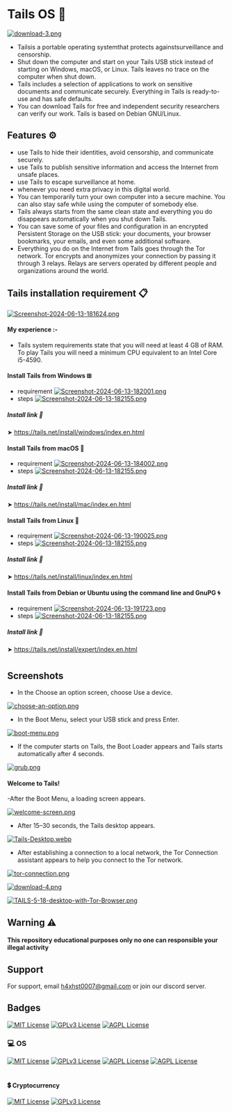 # Tails OS 💽

[![download-3.png](https://i.postimg.cc/0NqjpZy3/download-3.png)](https://postimg.cc/VJDzwqMB)

- Tailsis a portable operating systemthat protects    againstsurveillance and censorship.
- Shut down the computer and start on your Tails USB stick instead of starting on Windows, macOS, or Linux. Tails leaves no trace on the computer when shut down.
- Tails includes a selection of applications to work on sensitive documents and communicate securely. Everything in Tails is ready-to-use and has safe defaults.
- You can download Tails for free and independent security researchers can verify our work. Tails is based on Debian GNU/Linux.

## Features ⚙️

- use Tails to hide their identities, avoid censorship, and communicate securely.
- use Tails to publish sensitive information and access the Internet from unsafe places.
- use Tails to escape surveillance at home.
- whenever you need extra privacy in this digital world.
- You can temporarily turn your own computer into a secure machine. You can also stay safe while using the computer of somebody else.
- Tails always starts from the same clean state and everything you do disappears automatically when you shut down Tails.
- You can save some of your files and configuration in an encrypted Persistent Storage on the USB stick: your documents, your browser bookmarks, your emails, and even some additional software.
- Everything you do on the Internet from Tails goes through the Tor network. Tor encrypts and anonymizes your connection by passing it through 3 relays. Relays are servers operated by different people and organizations around the world.


## Tails installation requirement 📋

[![Screenshot-2024-06-13-181624.png](https://i.postimg.cc/3RSpMWhT/Screenshot-2024-06-13-181624.png)](https://postimg.cc/phjyzWyG)

#### My experience :-
- Tails system requirements state that you will need at least 4 GB of RAM. To play Tails you will need a minimum CPU equivalent to an Intel Core i5-4590.
#### Install Tails from Windows ⊞
-  requirement
[![Screenshot-2024-06-13-182001.png](https://i.postimg.cc/7LPdXQYW/Screenshot-2024-06-13-182001.png)](https://postimg.cc/BjymnpFT)
- steps
[![Screenshot-2024-06-13-182155.png](https://i.postimg.cc/vHkZJf6h/Screenshot-2024-06-13-182155.png)](https://postimg.cc/2VdYvqGL)

##### Install link 🔗
➤ https://tails.net/install/windows/index.en.html


#### Install Tails from  macOS 🍎
- requirement
[![Screenshot-2024-06-13-184002.png](https://i.postimg.cc/rpDx63cH/Screenshot-2024-06-13-184002.png)](https://postimg.cc/7Cyf0B51)
-  steps
[![Screenshot-2024-06-13-182155.png](https://i.postimg.cc/vHkZJf6h/Screenshot-2024-06-13-182155.png)](https://postimg.cc/2VdYvqGL)

##### Install link 🔗
➤ https://tails.net/install/mac/index.en.html


#### Install Tails from Linux 🐧
- requirement
[![Screenshot-2024-06-13-190025.png](https://i.postimg.cc/CxRk95G0/Screenshot-2024-06-13-190025.png)](https://postimg.cc/G414ycgg)
-  steps
[![Screenshot-2024-06-13-182155.png](https://i.postimg.cc/vHkZJf6h/Screenshot-2024-06-13-182155.png)](https://postimg.cc/2VdYvqGL)
    
##### Install link 🔗
➤ https://tails.net/install/linux/index.en.html



#### Install Tails from Debian or Ubuntu using the command line and GnuPG 🌀
- requirement
[![Screenshot-2024-06-13-191723.png](https://i.postimg.cc/MHk9Mf1b/Screenshot-2024-06-13-191723.png)](https://postimg.cc/hzrLNjyf)
-  steps
[![Screenshot-2024-06-13-182155.png](https://i.postimg.cc/vHkZJf6h/Screenshot-2024-06-13-182155.png)](https://postimg.cc/2VdYvqGL)

##### Install link 🔗
➤ https://tails.net/install/expert/index.en.html

#


## Screenshots

- In the Choose an option screen, choose Use a device.
  
[![choose-an-option.png](https://i.postimg.cc/15R6Sx75/choose-an-option.png)](https://postimg.cc/9zSzPkjv)

- In the Boot Menu, select your USB stick and press Enter.
  
[![boot-menu.png](https://i.postimg.cc/G28Btdwv/boot-menu.png)](https://postimg.cc/5YJ9kctt)

- If the computer starts on Tails, the Boot Loader appears and Tails starts automatically after 4 seconds.

[![grub.png](https://i.postimg.cc/ry7HKJW4/grub.png)](https://postimg.cc/RqQdYwgC)

#### Welcome to Tails!

-After the Boot Menu, a loading screen appears.

[![welcome-screen.png](https://i.postimg.cc/cJ9Sjnzc/welcome-screen.png)](https://postimg.cc/XZCmBp4Z)

- After 15–30 seconds, the Tails desktop appears.

[![Tails-Desktop.webp](https://i.postimg.cc/02QghfmK/Tails-Desktop.webp)](https://postimg.cc/grfBZ3gG)

- After establishing a connection to a local network, the Tor Connection assistant appears to help you connect to the Tor network.

[![tor-connection.png](https://i.postimg.cc/qBnsGVg1/tor-connection.png)](https://postimg.cc/QV8KXzQ7)

[![download-4.png](https://i.postimg.cc/cH1Q1rdC/download-4.png)](https://postimg.cc/wtPt0xyY)

[![TAILS-5-18-desktop-with-Tor-Browser.png](https://i.postimg.cc/1zbH9DvH/TAILS-5-18-desktop-with-Tor-Browser.png)](https://postimg.cc/8FBW4fQJ)

## Warning ⚠️

#### This repository educational purposes only no one can  responsible your illegal activity


## Support

For support, email h4xhst0007@gmail.com or join our discord server.


## Badges



[![MIT License](https://img.shields.io/badge/Tor_Browser-7D4698?style=for-the-badge&logo=Tor-Browser&logoColor=white)](https://choosealicense.com/licenses/mit/)
[![GPLv3 License](https://img.shields.io/badge/Tails%20-56347C?&style=for-the-badge&logo=tails&logoColor=white)](https://opensource.org/licenses/)
[![AGPL License](https://img.shields.io/badge/Firefox_Browser-FF7139?style=for-the-badge&logo=Firefox-Browser&logoColor=white)](http://www.gnu.org/licenses/agpl-3.0)

### 💻 OS

[![MIT License](https://img.shields.io/badge/Windows-0078D6?style=for-the-badge&logo=windows&logoColor=white)](https://choosealicense.com/licenses/mit/)
[![GPLv3 License](https://img.shields.io/badge/Tails%20-56347C?&style=for-the-badge&logo=tails&logoColor=white)](https://opensource.org/licenses/)
[![AGPL License](https://img.shields.io/badge/mac%20os-000000?style=for-the-badge&logo=apple&logoColor=white)](http://www.gnu.org/licenses/agpl-3.0)
[![AGPL License](https://img.shields.io/badge/Debian-A81D33?style=for-the-badge&logo=debian&logoColor=white)](http://www.gnu.org/licenses/agpl-3.0)
#
#### 💲 Cryptocurrency

[![MIT License](https://img.shields.io/badge/Ethereum-3C3C3D?style=for-the-badge&logo=Ethereum&logoColor=white)](https://choosealicense.com/licenses/mit/)
[![GPLv3 License](https://img.shields.io/badge/Bitcoin-000000?style=for-the-badge&logo=bitcoin&logoColor=white)](https://opensource.org/licenses/)
